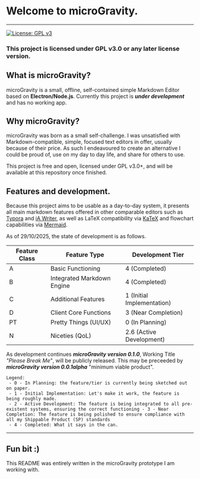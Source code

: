 # Welcome to microGravity.
---
[![License: GPL v3](https://img.shields.io/badge/License-GPLv3-blue.svg)](https://www.gnu.org/licenses/gpl-3.0)
### This project is licensed under GPL v3.0 or any later license version. 


## What is microGravity?

microGravity is a small, offline, self-contained simple Markdown Editor based on **Electron/Node.js**. Currently this project is ***under development*** and has no working app.

## Why microGravity?

microGravity was born as a small self-challenge. I was unsatisfied with Markdown-compatible, simple, focused text editors in offer, usually because of their price. As such I endeavoured to create an alternative I could be proud of, use on my day to day life, and share for others to use. 

This project is free and open, licensed under GPL v3.0+, and will be available at this repository once finished.

## Features and development.

Because this project aims to be usable as a day-to-day system, it presents all main markdown features offered in other comparable editors such as [Typora](https://typora.io) and [iA Writer](https://ia.net/writer), as well as LaTeX compatibility via [KaTeX](https://katex.org) and flowchart capabilities via [Mermaid](https://mermaid.js.org).

As of 29/10/2025, the state of development is as follows.

| Feature Class | Feature Type          | Development Tier            |
| ------------- | --------------------- | --------------------------- |
| A             | Basic Functioning     | 4 (Completed)               |
| B             | Integrated Markdown Engine       | 4 (Completed)       |
| C             | Additional Features   | 1 (Initial Implementation)  |
| D             | Client Core Functions | 3 (Near Completion)             |
| PT            | Pretty Things (UI/UX) | 0 (In Planning) |
| N             | Niceties (QoL)        | 2.6 (Active Development)      |

As development continues ***microGravity version 0.1.0***, Working Title *"Please Break Me"*, will be publicly released. This may be preceeded by ***microGravity version 0.0.1alpha*** "minimum viable product".

```
Legend: 
 - 0 - In Planning: the feature/tier is currently being sketched out on paper.
 - 1 - Initial Implementation: Let's make it work, the feature is being roughly made.
 - 2 - Active Development: The feature is being integrated to all pre-existent systems, ensuring the correct functioning - 3 - Near Completion: The feature is being polished to ensure compliance with all my Shippable Product (SP) standards
 - 4 - Completed: What it says in the can.
```
---

## Fun bit :)

This README was entirely written in the microGravity prototype I am working with.